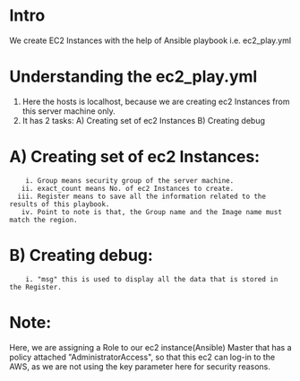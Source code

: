 # Intro

We create EC2 Instances with the help of Ansible playbook i.e. ec2_play.yml

# Understanding the ec2_play.yml

1. Here the hosts is localhost, because we are creating ec2 Instances from this server machine only.
2. It has 2 tasks:
    A) Creating set of ec2 Instances
    B) Creating debug
    
  # A) Creating set of ec2 Instances:
        i. Group means security group of the server machine.
       ii. exact_count means No. of ec2 Instances to create.
      iii. Register means to save all the information related to the results of this playbook.
       iv. Point to note is that, the Group name and the Image name must match the region.
      
  # B) Creating debug:
        i. "msg" this is used to display all the data that is stored in the Register.

# Note:

Here, we are assigning a Role to our ec2 instance(Ansible) Master that has a policy attached "AdministratorAccess",
so that this ec2 can log-in to the AWS, as we are not using the key parameter here for security reasons.
